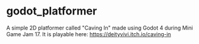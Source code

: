 # godot_platformer
A simple 2D platformer called "Caving In" made using Godot 4 during Mini Game Jam 17. It is playable here: https://deityvivi.itch.io/caving-in
